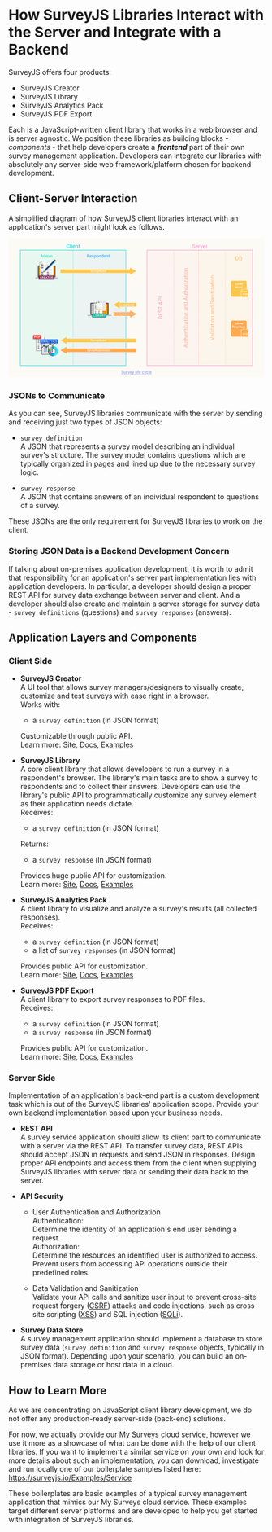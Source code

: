 # How SurveyJS Libraries Interact with the Server and Integrate with a Backend


SurveyJS offers four products:  
* SurveyJS Creator
* SurveyJS Library 
* SurveyJS Analytics Pack 
* SurveyJS PDF Export

Each is a JavaScript-written client library that works in a web browser and is server agnostic. We position these libraries as building blocks - _components_ - that help developers create a **_frontend_** part of their own survey management application. Developers can integrate our libraries with absolutely any server-side web framework/platform chosen for backend development.


## Client-Server Interaction

A simplified diagram of how SurveyJS client libraries interact with an application's server part might look as follows.

![Client-Server Interaction](https://raw.githubusercontent.com/surveyjs/survey-documentation/master/images/client-server-interaction.png)

### JSONs to Communicate

As you can see, SurveyJS libraries communicate with the server by sending and receiving just two types of JSON objects:  
* `survey definition`  
A JSON that represents a survey model describing an individual survey's structure. The survey model contains questions which are typically organized in pages and lined up due to the necessary survey logic.  

* `survey response`  
A JSON that contains answers of an individual respondent to questions of a survey.

These JSONs are the only requirement for SurveyJS libraries to work on the client.  

### Storing JSON Data is a Backend Development Concern

If talking about on-premises application development, it is worth to admit that responsibility for an application's server part implementation lies with application developers. In particular, a developer should design a proper REST API for survey data exchange between server and client. And a developer should also create and maintain a server storage for survey data - `survey definitions` (questions) and `survey responses` (answers).  


## Application Layers and Components


### Client Side

 * **SurveyJS Creator**  
 A UI tool that allows survey managers/designers to visually create, customize and test surveys with ease right in a browser.  
 Works with:  
   * a `survey definition` (in JSON format)

   Customizable through public API.  
   Learn more: [Site](), [Docs](), [Examples](https://surveyjs.io/Examples/Survey-Creator/)

 * **SurveyJS Library**  
 A core client library that allows developers to run a survey in a respondent's browser. The library's main tasks are to show a survey to respondents and to collect their answers. Developers can use the library's public API to programmatically customize any survey element as their application needs dictate.  
   Receives: 
   * a `survey definition` (in JSON format)

   Returns: 
   * a `survey response` (in JSON format)
   
   Provides huge public API for customization.    
   Learn more: [Site](), [Docs](), [Examples](https://surveyjs.io/Examples/Library/)

 * **SurveyJS Analytics Pack**  
 A client library to visualize and analyze a survey's results (all collected responses).  
 Receives:
   * a `survey definition` (in JSON format)
   * a list of `survey responses` (in JSON format)

   Provides public API for customization.  
   Learn more: [Site](), [Docs](), [Examples](https://surveyjs.io/Examples/Analytics)

* **SurveyJS PDF Export**  
A client library to export survey responses to PDF files.  
 Receives:
   * a `survey definition` (in JSON format)
   * a `survey response` (in JSON format)

   Provides public API for customization.  
   Learn more: [Site](), [Docs](), [Examples](https://surveyjs.io/Examples/Pdf-Export)

### Server Side
Implementation of an application's back-end part is a custom development task which is out of the SurveyJS libraries' application scope. Provide your own backend implementation based upon your business needs.

 * **REST API**  
 A survey service application should allow its client part to communicate with a server via the REST API. To transfer survey data, REST APIs should accept JSON in requests and send JSON in responses. Design proper API endpoints and access them from the client when supplying SurveyJS libraries with server data or sending their data back to the server.

 * **API Security**  

   * User Authentication and Authorization  
   Authentication:  
   Determine the identity of an application's end user sending a request.  
   Authorization:  
   Determine the resources an identified user is authorized to access. Prevent users from accessing API operations outside their predefined roles. 
   
   * Data Validation and Sanitization  
   Validate your API calls and sanitize user input to prevent cross-site request forgery ([CSRF](https://en.wikipedia.org/wiki/Cross-site_request_forgery)) attacks and code injections, such as cross site scripting ([XSS](https://en.wikipedia.org/wiki/Cross-site_scripting)) and SQL injection ([SQLi](https://en.wikipedia.org/wiki/SQL_injection)).
    
 * **Survey Data Store**  
 A survey management application should implement a database to store survey data (`survey definition` and `survey response` objects, typically in JSON format).
 Depending upon your scenario, you can build an on-premises data storage or host data in a cloud.


## How to Learn More

As we are concentrating on JavaScript client library development, we do not offer any production-ready server-side (back-end) solutions. 

For now, we actually provide our [My Surveys](https://surveyjs.io/Service/MySurveys) cloud [service](https://surveyjs.io/Overview/Service), however we use it more as a showcase of what can be done with the help of our client libraries.
If you want to implement a similar service on your own and look for more details about such an implementation, you can download, investigate and run locally one of our boilerplate samples listed here:
https://surveyjs.io/Examples/Service

These boilerplates are basic examples of a typical survey management application that mimics our My Surveys cloud service. These examples target different server platforms and are developed to help you get started with integration of SurveyJS libraries. 
